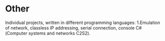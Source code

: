 # Other
Individual projects, written in different programming languages: 1.Emulation of network, classless IP addressing, serial connection, console С# (Computer systems and networks C2S2).
